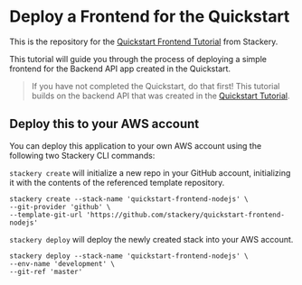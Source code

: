 # Deploy a Frontend for the Quickstart

This is the repository for the [Quickstart Frontend Tutorial](https://docs.stackery.io/docs/tutorials/quickstart-frontend/) from Stackery.

This tutorial will guide you through the process of deploying a simple frontend for the Backend API app created in the Quickstart.

> If you have not completed the Quickstart, do that first! This tutorial builds on the backend API that was created in the [Quickstart Tutorial](https://docs.stackery.io/docs/quickstart/quickstart-nodejs/).

## Deploy this to your AWS account

You can deploy this application to your own AWS account using the following two Stackery CLI commands:

`stackery create` will initialize a new repo in your GitHub account, initializing it with the contents of the referenced template repository.

```
stackery create --stack-name 'quickstart-frontend-nodejs' \
--git-provider 'github' \
--template-git-url 'https://github.com/stackery/quickstart-frontend-nodejs'
```

`stackery deploy` will deploy the newly created stack into your AWS account.

```
stackery deploy --stack-name 'quickstart-frontend-nodejs' \
--env-name 'development' \
--git-ref 'master'
```
